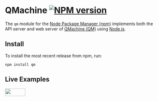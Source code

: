 # QMachine [![NPM version](https://badge.fury.io/js/qm.png)](http://badge.fury.io/js/qm)

The `qm` module for the [Node Package Manager (npm)](https://npmjs.org/)
implements both the API server and web server of
[QMachine (QM)](https://www.qmachine.org) using [Node.js](http://nodejs.org/).

Install
-------

To install the most recent release from npm, run:

    npm install qm

Live Examples
-------------

<a href="https://runnable.com/qmachine" target="_blank"><img src="https://runnable.com/external/styles/assets/runnablebtn.png" style="width:67px;height:25px;"></a>

